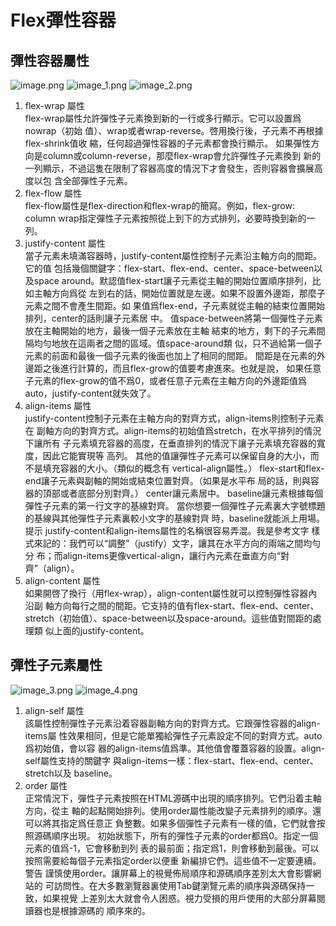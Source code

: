# Flex彈性容器

## 彈性容器屬性
![image.png](image.png)
![image_1.png](image_1.png)
![image_2.png](image_2.png)

01. flex-wrap 屬性  
    flex-wrap屬性允許彈性子元素換到新的一行或多行顯示。它可以設置爲nowrap（初始
    值）、wrap或者wrap-reverse。啓用換行後，子元素不再根據flex-shrink值收
    縮，任何超過彈性容器的子元素都會換行顯示。
    如果彈性方向是column或column-reverse，那麼flex-wrap會允許彈性子元素換到
    新的一列顯示，不過這隻在限制了容器高度的情況下才會發生，否則容器會擴展高度以包
    含全部彈性子元素。
02. flex-flow 屬性  
    flex-flow屬性是flex-direction和flex-wrap的簡寫。例如，flex-grow:
    column wrap指定彈性子元素按照從上到下的方式排列，必要時換到新的一列。
03. justify-content 屬性  
    當子元素未填滿容器時，justify-content屬性控制子元素沿主軸方向的間距。它的值
    包括幾個關鍵字：flex-start、flex-end、center、space-between以及space
    around。默認值flex-start讓子元素從主軸的開始位置順序排列，比如主軸方向爲從
    左到右的話，開始位置就是左邊。如果不設置外邊距，那麼子元素之間不會產生間距。如
    果值爲flex-end，子元素就從主軸的結束位置開始排列，center的話則讓子元素居
    中。 
    值space-between將第一個彈性子元素放在主軸開始的地方，最後一個子元素放在主軸
    結束的地方，剩下的子元素間隔均勻地放在這兩者之間的區域。值space-around類
    似，只不過給第一個子元素的前面和最後一個子元素的後面也加上了相同的間距。
    間距是在元素的外邊距之後進行計算的，而且flex-grow的值要考慮進來。也就是說，
    如果任意子元素的flex-grow的值不爲0，或者任意子元素在主軸方向的外邊距值爲
    auto，justify-content就失效了。
04. align-items 屬性    
    justify-content控制子元素在主軸方向的對齊方式，align-items則控制子元素在
    副軸方向的對齊方式。align-items的初始值爲stretch，在水平排列的情況下讓所有
    子元素填充容器的高度，在垂直排列的情況下讓子元素填充容器的寬度，因此它能實現等
    高列。
    其他的值讓彈性子元素可以保留自身的大小，而不是填充容器的大小。（類似的概念有
    vertical-align屬性。）
    flex-start和flex-end讓子元素與副軸的開始或結束位置對齊。（如果是水平布
    局的話，則與容器的頂部或者底部分別對齊。）
    center讓元素居中。
    baseline讓元素根據每個彈性子元素的第一行文字的基線對齊。
    當你想要一個彈性子元素裏大字號標題的基線與其他彈性子元素裏較小文字的基線對齊
    時，baseline就能派上用場。
    提示 justify-content和align-items屬性的名稱很容易弄混。我是參考文字
    樣式來記的：我們可以“調整”（justify）文字，讓其在水平方向的兩端之間均勻分
    布；而align-items更像vertical-align，讓行內元素在垂直方向“對
    齊”（align）。
05. align-content 屬性  
    如果開啓了換行（用flex-wrap），align-content屬性就可以控制彈性容器內沿副
    軸方向每行之間的間距。它支持的值有flex-start、flex-end、center、
    stretch（初始值）、space-between以及space-around。這些值對間距的處理類
    似上面的justify-content。


## 彈性子元素屬性
![image_3.png](image_3.png)
![image_4.png](image_4.png)

01. align-self 屬性  
    該屬性控制彈性子元素沿着容器副軸方向的對齊方式。它跟彈性容器的align-items屬
    性效果相同，但是它能單獨給彈性子元素設定不同的對齊方式。auto爲初始值，會以容
    器的align-items值爲準。其他值會覆蓋容器的設置。align-self屬性支持的關鍵字
    與align-items一樣：flex-start、flex-end、center、stretch以及 baseline。
02. order 屬性  
    正常情況下，彈性子元素按照在HTML源碼中出現的順序排列。它們沿着主軸方向，從主
    軸的起點開始排列。使用order屬性能改變子元素排列的順序。還可以將其指定爲任意正
    負整數。如果多個彈性子元素有一樣的值，它們就會按照源碼順序出現。
    初始狀態下，所有的彈性子元素的order都爲0。指定一個元素的值爲-1，它會移動到列
    表的最前面；指定爲1，則會移動到最後。可以按照需要給每個子元素指定order以便重
    新編排它們。這些值不一定要連續。
    警告 謹慎使用order。讓屏幕上的視覺佈局順序和源碼順序差別太大會影響網站的
    可訪問性。在大多數瀏覽器裏使用Tab鍵瀏覽元素的順序與源碼保持一致，如果視覺
    上差別太大就會令人困惑。視力受損的用戶使用的大部分屏幕閱讀器也是根據源碼的
    順序來的。